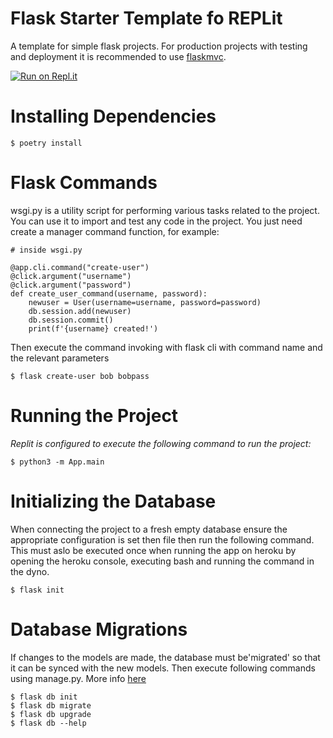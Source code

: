 # Flask Starter Template fo REPLit
A template for simple flask projects. For production projects with testing and deployment it is recommended to use [flaskmvc](https://gitpod.io/#https://github.com/uwidcit/flaskmvc).

[![Run on Repl.it](https://repl.it/badge/github/uwidcit/info2602ps)](https://repl.it/github.com/Snickdx/Flask-Starter-Repl)

# Installing Dependencies
```
$ poetry install
```

# Flask Commands

wsgi.py is a utility script for performing various tasks related to the project. You can use it to import and test any code in the project. 
You just need create a manager command function, for example:

```
# inside wsgi.py

@app.cli.command("create-user")
@click.argument("username")
@click.argument("password")
def create_user_command(username, password):
    newuser = User(username=username, password=password)
    db.session.add(newuser)
    db.session.commit()
    print(f'{username} created!')
```

Then execute the command invoking with flask cli with command name and the relevant parameters

```
$ flask create-user bob bobpass
```


# Running the Project

_Replit is configured to execute the following command to run the project:_
```
$ python3 -m App.main
```

# Initializing the Database
When connecting the project to a fresh empty database ensure the appropriate configuration is set then file then run the following command. This must aslo be executed once when running the app on heroku by opening the heroku console, executing bash and running the command in the dyno.

```
$ flask init
```

# Database Migrations
If changes to the models are made, the database must be'migrated' so that it can be synced with the new models.
Then execute following commands using manage.py. More info [here](https://flask-migrate.readthedocs.io/en/latest/)

```
$ flask db init
$ flask db migrate
$ flask db upgrade
$ flask db --help
```